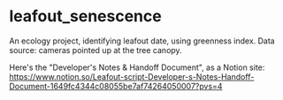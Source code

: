 # leafout_senescence
An ecology project, identifying leafout date, using greenness index. Data source: cameras pointed up at the tree canopy.

Here's the "Developer's Notes & Handoff Document", as a Notion site:
https://www.notion.so/Leafout-script-Developer-s-Notes-Handoff-Document-1649fc4344c08055be7af74264050007?pvs=4
